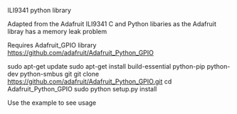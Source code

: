 
ILI9341 python library

Adapted from the Adafruit ILI9341 C and Python libaries as the Adafruit libray has a memory leak problem

Requires Adafruit_GPIO library https://github.com/adafruit/Adafruit_Python_GPIO

sudo apt-get update
sudo apt-get install build-essential python-pip python-dev python-smbus git
git clone https://github.com/adafruit/Adafruit_Python_GPIO.git
cd Adafruit_Python_GPIO
sudo python setup.py install

Use the example to see usage

